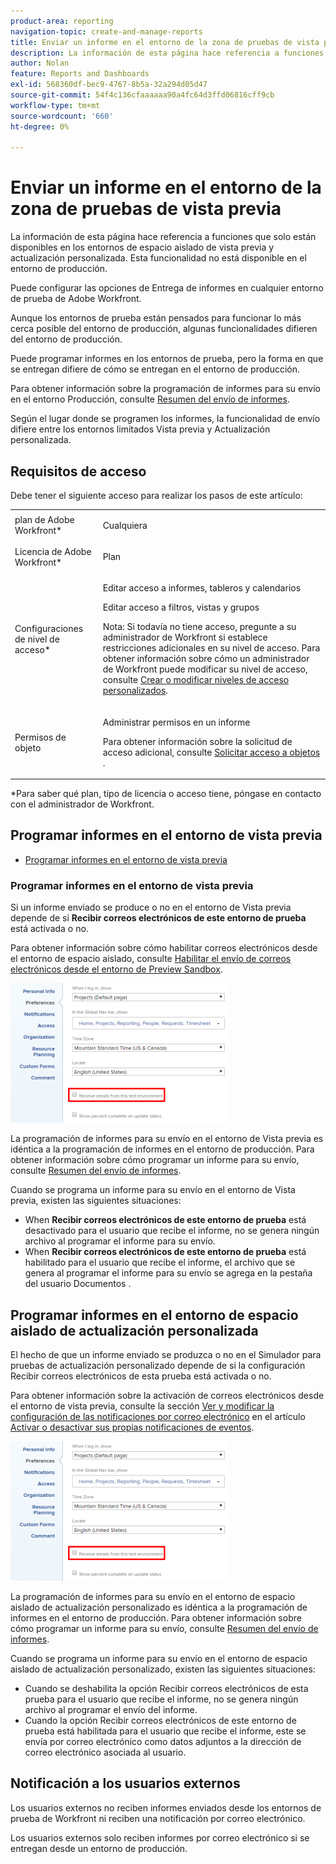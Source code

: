 ```yaml
---
product-area: reporting
navigation-topic: create-and-manage-reports
title: Enviar un informe en el entorno de la zona de pruebas de vista previa
description: La información de esta página hace referencia a funciones que solo están disponibles en los entornos de espacio aislado de vista previa y actualización personalizada. Esta funcionalidad no está disponible en el entorno de producción.
author: Nolan
feature: Reports and Dashboards
exl-id: 568360df-bec9-4767-8b5a-32a294d05d47
source-git-commit: 54f4c136cfaaaaaa90a4fc64d3ffd06816cff9cb
workflow-type: tm+mt
source-wordcount: '660'
ht-degree: 0%

---
```


# Enviar un informe en el entorno de la zona de pruebas de vista previa

La información de esta página hace referencia a funciones que solo están disponibles en los entornos de espacio aislado de vista previa y actualización personalizada. Esta funcionalidad no está disponible en el entorno de producción.

Puede configurar las opciones de Entrega de informes en cualquier entorno de prueba de Adobe Workfront.

<!--
<p data-mc-conditions="QuicksilverOrClassic.Draft mode">For information about the Workfront test environments, see the "Workfront Testing Environments" section. (NOTE:&nbsp;drafted - link this section)</p>
-->

Aunque los entornos de prueba están pensados para funcionar lo más cerca posible del entorno de producción, algunas funcionalidades difieren del entorno de producción.

Puede programar informes en los entornos de prueba, pero la forma en que se entregan difiere de cómo se entregan en el entorno de producción.

Para obtener información sobre la programación de informes para su envío en el entorno Producción, consulte [Resumen del envío de informes](../../../reports-and-dashboards/reports/creating-and-managing-reports/set-up-report-deliveries.md).

Según el lugar donde se programen los informes, la funcionalidad de envío difiere entre los entornos limitados Vista previa y Actualización personalizada.

## Requisitos de acceso

Debe tener el siguiente acceso para realizar los pasos de este artículo:

<table style="table-layout:auto"> 
 <col> 
 <col> 
 <tbody> 
  <tr> 
   <td role="rowheader">plan de Adobe Workfront*</td> 
   <td> <p>Cualquiera</p> </td> 
  </tr> 
  <tr> 
   <td role="rowheader">Licencia de Adobe Workfront*</td> 
   <td> <p>Plan </p> </td> 
  </tr> 
  <tr> 
   <td role="rowheader">Configuraciones de nivel de acceso*</td> 
   <td> <p>Editar acceso a informes, tableros y calendarios</p> <p>Editar acceso a filtros, vistas y grupos</p> <p>Nota: Si todavía no tiene acceso, pregunte a su administrador de Workfront si establece restricciones adicionales en su nivel de acceso. Para obtener información sobre cómo un administrador de Workfront puede modificar su nivel de acceso, consulte <a href="../../../administration-and-setup/add-users/configure-and-grant-access/create-modify-access-levels.md" class="MCXref xref">Crear o modificar niveles de acceso personalizados</a>.</p> </td> 
  </tr> 
  <tr> 
   <td role="rowheader">Permisos de objeto</td> 
   <td> <p>Administrar permisos en un informe</p> <p>Para obtener información sobre la solicitud de acceso adicional, consulte <a href="../../../workfront-basics/grant-and-request-access-to-objects/request-access.md" class="MCXref xref">Solicitar acceso a objetos </a>.</p> </td> 
  </tr> 
 </tbody> 
</table>

&#42;Para saber qué plan, tipo de licencia o acceso tiene, póngase en contacto con el administrador de Workfront.

## Programar informes en el entorno de vista previa

* [Programar informes en el entorno de vista previa](#schedule-reports-in-the-preview-environment)

### Programar informes en el entorno de vista previa

Si un informe enviado se produce o no en el entorno de Vista previa depende de si **Recibir correos electrónicos de este entorno de prueba** está activada o no.

Para obtener información sobre cómo habilitar correos electrónicos desde el entorno de espacio aislado, consulte [Habilitar el envío de correos electrónicos desde el entorno de Preview Sandbox](../../../workfront-basics/using-notifications/enable-delivery-emails-from-preview-sandbox-environment.md).

![](assets/receive-emails-from-sandbox-setting-edit-350x223.png)

La programación de informes para su envío en el entorno de Vista previa es idéntica a la programación de informes en el entorno de producción. Para obtener información sobre cómo programar un informe para su envío, consulte [Resumen del envío de informes](../../../reports-and-dashboards/reports/creating-and-managing-reports/set-up-report-deliveries.md).

Cuando se programa un informe para su envío en el entorno de Vista previa, existen las siguientes situaciones:

* When **Recibir correos electrónicos de este entorno de prueba** está desactivado para el usuario que recibe el informe, no se genera ningún archivo al programar el informe para su envío.
* When **Recibir correos electrónicos de este entorno de prueba** está habilitado para el usuario que recibe el informe, el archivo que se genera al programar el informe para su envío se agrega en la pestaña del usuario Documentos .

## Programar informes en el entorno de espacio aislado de actualización personalizada

El hecho de que un informe enviado se produzca o no en el Simulador para pruebas de actualización personalizado depende de si la configuración Recibir correos electrónicos de esta prueba está activada o no.

Para obtener información sobre la activación de correos electrónicos desde el entorno de vista previa, consulte la sección [Ver y modificar la configuración de las notificaciones por correo electrónico](../../../workfront-basics/using-notifications/activate-or-deactivate-your-own-event-notifications.md#view) en el artículo [Activar o desactivar sus propias notificaciones de eventos](../../../workfront-basics/using-notifications/activate-or-deactivate-your-own-event-notifications.md).

![](assets/receive-emails-from-sandbox-setting-edit-350x223.png)

La programación de informes para su envío en el entorno de espacio aislado de actualización personalizado es idéntica a la programación de informes en el entorno de producción. Para obtener información sobre cómo programar un informe para su envío, consulte [Resumen del envío de informes](../../../reports-and-dashboards/reports/creating-and-managing-reports/set-up-report-deliveries.md).

Cuando se programa un informe para su envío en el entorno de espacio aislado de actualización personalizado, existen las siguientes situaciones:

* Cuando se deshabilita la opción Recibir correos electrónicos de esta prueba para el usuario que recibe el informe, no se genera ningún archivo al programar el envío del informe.
* Cuando la opción Recibir correos electrónicos de este entorno de prueba está habilitada para el usuario que recibe el informe, este se envía por correo electrónico como datos adjuntos a la dirección de correo electrónico asociada al usuario.

## Notificación a los usuarios externos

Los usuarios externos no reciben informes enviados desde los entornos de prueba de Workfront ni reciben una notificación por correo electrónico.

Los usuarios externos solo reciben informes por correo electrónico si se entregan desde un entorno de producción.
